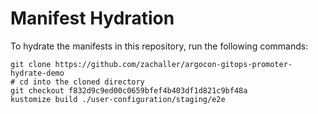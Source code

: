 # Manifest Hydration

To hydrate the manifests in this repository, run the following commands:

```shell
git clone https://github.com/zachaller/argocon-gitops-promoter-hydrate-demo
# cd into the cloned directory
git checkout f832d9c9ed00c0659bfef4b403df1d821c9bf48a
kustomize build ./user-configuration/staging/e2e
```
